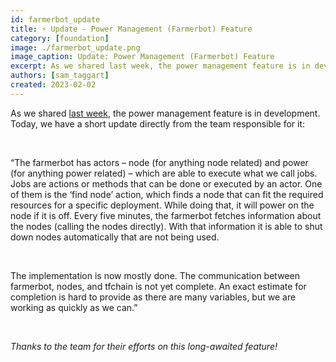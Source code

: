 ```yaml
---
id: farmerbot_update
title: ⚡️ Update - Power Management (Farmerbot) Feature 
category: [foundation]
image: ./farmerbot_update.png
image_caption: Update: Power Management (Farmerbot) Feature
excerpt: As we shared last week, the power management feature is in development. Today, we have a short update directly from the team responsible for it.
authors: [sam_taggart]
created: 2023-02-02
---
```


As we shared [last week](https://forum.threefold.io/t/tfgrid-power-management-feature-for-3-8-1/3721), the power management feature is in development. Today, we have a short update directly from the team responsible for it:

<br/>

“The farmerbot has actors – node (for anything node related) and power (for anything power related) – which are able to execute what we call jobs. Jobs are actions or methods that can be done or executed by an actor. One of them is the ‘find node’ action, which finds a node that can fit the required resources for a specific deployment. While doing that, it will power on the node if it is off. Every five minutes, the farmerbot fetches information about the nodes (calling the nodes directly). With that information it is able to shut down nodes automatically that are not being used.

<br/>

The implementation is now mostly done. The communication between farmerbot, nodes, and tfchain is not yet complete. An exact estimate for completion is hard to provide as there are many variables, but we are working as quickly as we can.”

<br/>

*Thanks to the team for their efforts on this long-awaited feature!*
